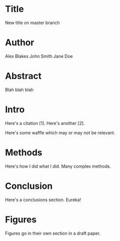 # Title
New title on master branch

# Author
Alex Blakes
John Smith
Jane Doe

# Abstract
Blah blah blah

# Intro
Here's a citation [1].
Here's another [2].

Here's some waffle which may or may not be relevant.

# Methods
Here's how I did what I did. Many complex methods.

# Conclusion
Here's a conclusions section. Eureka!

# Figures
Figures go in their own section in a draft paper.
